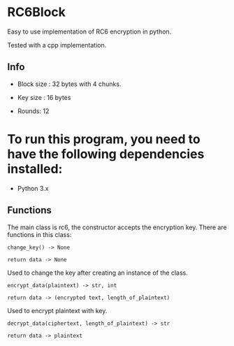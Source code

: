 RC6Block
================
	
Easy to use implementation of RC6 encryption in python.

Tested with a cpp implementation.

## Info

* Block size : 32 bytes with 4 chunks.

* Key size : 16 bytes

* Rounds: 12

# To run this program, you need to have the following dependencies installed:

* Python 3.x
## Functions

The main class is rc6, the constructor accepts the encryption key. There are functions in this class:

```
change_key() -> None

return data -> None
```
Used to change the key after creating an instance of the class.

```
encrypt_data(plaintext) -> str, int

return data -> (encrypted text, length_of_plaintext)
```
Used to encrypt plaintext with key.

```
decrypt_data(ciphertext, length_of_plaintext) -> str

return data -> plaintext
```
